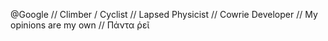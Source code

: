 @Google // Climber / Cyclist // Lapsed Physicist // Cowrie Developer // My opinions are my own // Πάντα ῥεῖ

